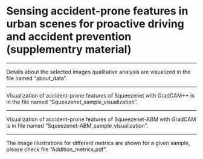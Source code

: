 # Sensing accident-prone features in urban scenes for proactive driving and accident prevention (supplementry material)


<hr />
Details about the selected images qualitative analysis are visualized in the file named “about_data”.


<hr />
Visualization of accident-prone features of Squeezenet with GradCAM++ is in the file named “Squeezenet_sample_visualization”.


<hr />
Visualization of accident-prone features of Squeezenet-ABM with GradCAM is in file named “Squeezenet-ABM_sample_visualization”.


<hr />
The image illustrations for different metrics are shown for a given sample, please check file “Addition_metrics.pdf”.
